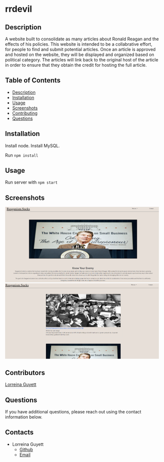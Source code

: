# rrdevil

## Description

A website built to consolidate as many articles about Ronald Reagan and the effects of his policies. This website is intended to be a collabrative effort, for people to find and submit potential articles. Once an article is approved and hosted on the website, they will be displayed and organized based on political category. The articles will link back to the original host of the article in order to ensure that they obtain the credit for hosting the full article.

## Table of Contents

- [Description](#Description)
- [Installation](#Installation)
- [Usage](#Usage)
- [Screenshots](#Screenshots)
- [Contributing](#Contributing)
- [Questions](#Questions)

## Installation

Install node. Install MySQL.

Run `npm install`

## Usage

Run server with `npm start`

## Screenshots

![Screenshots](./public/assets/rr_homepage.png)
![Screenshots](./public/assets/rr_policy%20.png)

## Contributors

[Lorreina Guyett](https://www.linkedin.com/in/lorreina-guyett-261babb2/)

## Questions

If you have additional questions, please reach out using the contact information below.

## Contacts

- Lorreina Guyett
  - [Github](https://github.com/slorreina369)
  - [Email](mailto:slorreina369@gmail.com)
